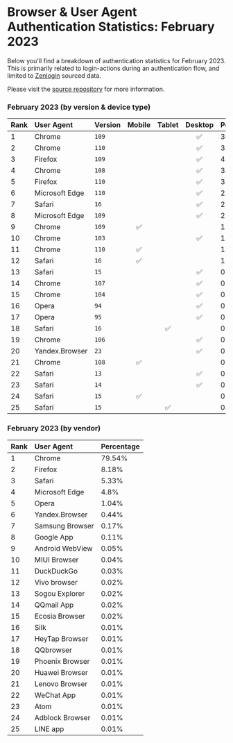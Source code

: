 # Browser & User Agent Authentication Statistics: February 2023

Below you'll find a breakdown of authentication statistics for
February 2023. This is primarily related to login-actions during an
authentication flow, and limited to <a href="https://zenlogin.co"/>Zenlogin</a>
sourced data.

Please visit the
<a href="https://github.com/zenlogin/browser-user-agent-authentication-statistics">source repository</a>
for more information.

### February 2023 (by version & device type)
| Rank | User Agent | Version | Mobile | Tablet | Desktop | Percentage |
| :--- | :--- | :--- | :---: | :---: | :---: | :--- |
| 1 | Chrome | `109` | | | ✅ | 36.64% |
| 2 | Chrome | `110` | | | ✅ | 31.57% |
| 3 | Firefox | `109` | | | ✅ | 4.35% |
| 4 | Chrome | `108` | | | ✅ | 3.6% |
| 5 | Firefox | `110` | | | ✅ | 3.24% |
| 6 | Microsoft Edge | `110` | | | ✅ | 2.54% |
| 7 | Safari | `16` | | | ✅ | 2.07% |
| 8 | Microsoft Edge | `109` | | | ✅ | 2.06% |
| 9 | Chrome | `109` | ✅ | | | 1.45% |
| 10 | Chrome | `103` | | | ✅ | 1.29% |
| 11 | Chrome | `110` | ✅ | | | 1.13% |
| 12 | Safari | `16` | ✅ | | | 1.05% |
| 13 | Safari | `15` | | | ✅ | 0.95% |
| 14 | Chrome | `107` | | | ✅ | 0.71% |
| 15 | Chrome | `104` | | | ✅ | 0.6% |
| 16 | Opera | `94` | | | ✅ | 0.46% |
| 17 | Opera | `95` | | | ✅ | 0.46% |
| 18 | Safari | `16` | | ✅ | | 0.41% |
| 19 | Chrome | `106` | | | ✅ | 0.41% |
| 20 | Yandex.Browser | `23` | | | ✅ | 0.37% |
| 21 | Chrome | `108` | ✅ | | | 0.27% |
| 22 | Safari | `13` | | | ✅ | 0.19% |
| 23 | Safari | `14` | | | ✅ | 0.19% |
| 24 | Safari | `15` | ✅ | | | 0.16% |
| 25 | Safari | `15` | | ✅ | | 0.15% |

### February 2023 (by vendor)
| Rank | User Agent | Percentage |
| :--- | :--- | :--- |
| 1 | Chrome | 79.54% |
| 2 | Firefox | 8.18% |
| 3 | Safari | 5.33% |
| 4 | Microsoft Edge | 4.8% |
| 5 | Opera | 1.04% |
| 6 | Yandex.Browser | 0.44% |
| 7 | Samsung Browser | 0.17% |
| 8 | Google App | 0.11% |
| 9 | Android WebView | 0.05% |
| 10 | MIUI Browser | 0.04% |
| 11 | DuckDuckGo | 0.03% |
| 12 | Vivo browser | 0.02% |
| 13 | Sogou Explorer | 0.02% |
| 14 | QQmail App | 0.02% |
| 15 | Ecosia Browser | 0.02% |
| 16 | Silk | 0.01% |
| 17 | HeyTap Browser | 0.01% |
| 18 | QQbrowser | 0.01% |
| 19 | Phoenix Browser | 0.01% |
| 20 | Huawei Browser | 0.01% |
| 21 | Lenovo Browser | 0.01% |
| 22 | WeChat App | 0.01% |
| 23 | Atom | 0.01% |
| 24 | Adblock Browser | 0.01% |
| 25 | LINE app | 0.01% |
